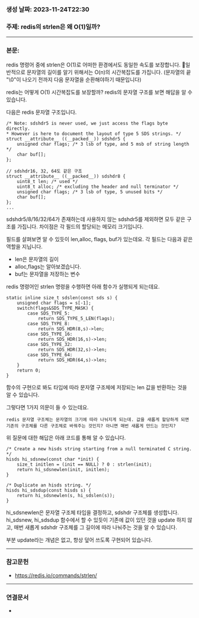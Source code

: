 ### 생성 날짜: 2023-11-24T22:30
### 주제: redis의 strlen은 왜 O(1)일까?
---
### 본문:

redis 명령어 중에 strlen은 O(1)로 어떠한 환경에서도 동일한 속도를 보장합니다.
일반적으로 문자열의 길이를 알기 위해서는 O(n)의 시간복잡도를 가집니다.
(문자열의 끝 "\0"이 나오기 전까지 다음 문자열을 순환해야하기 때문입니다)

redis는 어떻게 O(1) 시간복잡도를 보장할까?
redis의 문자열 구조를 보면 해답을 알 수 있습니다.

다음은 redis 문자열 구조입니다.
```
/* Note: sdshdr5 is never used, we just access the flags byte directly.  
* However is here to document the layout of type 5 SDS strings. */  
struct __attribute__ ((__packed__)) sdshdr5 {  
	unsigned char flags; /* 3 lsb of type, and 5 msb of string length */  
	char buf[];  
};  

// sdshdr16, 32, 64도 같은 구조
struct __attribute__ ((__packed__)) sdshdr8 {  
	uint8_t len; /* used */  
	uint8_t alloc; /* excluding the header and null terminator */  
	unsigned char flags; /* 3 lsb of type, 5 unused bits */  
	char buf[];  
};  
...
```

sdshdr5/8/16/32/64가 존재하는데 사용하지 않는 sdshdr5를 제외하면 모두 같은 구조를 가집니다. 차이점은 각 필드의 할당되는 메모리 크기입니다.

필드를 살펴보면 알 수 있듯이 len,alloc, flags, buf가 있는데요. 각 필드는 다음과 같은 역할을 지닙니다.
- len은 문자열의 길이
- alloc,flags는 알아보겠습니다.
- buf는 문자열을 저장하는 변수

redis 명령어인 strlen 명령을 수행하면 아래 함수가 실행되게 되는데요.

```
static inline size_t sdslen(const sds s) {  
	unsigned char flags = s[-1];  
	switch(flags&SDS_TYPE_MASK) {  
		case SDS_TYPE_5:  
			return SDS_TYPE_5_LEN(flags);  
		case SDS_TYPE_8:  
			return SDS_HDR(8,s)->len;  
		case SDS_TYPE_16:  
			return SDS_HDR(16,s)->len;  
		case SDS_TYPE_32:  
			return SDS_HDR(32,s)->len;  
		case SDS_TYPE_64:  
			return SDS_HDR(64,s)->len;  
	}  
	return 0;  
}
```

함수의 구현으로 봐도 타입에 따라 문자열 구조체에 저장되는 len 값을 반환하는 것을 알 수 있습니다.

그렇다면 1가지 의문이 들 수 있는데요.
```
redis 문자열 구조체는 문자열의 크기에 따라 나눠지게 되는데. 값을 새롭게 할당하게 되면 기존의 구조체를 다른 구조체로 바꿔주는 것인지? 아니면 매번 새롭게 만드는 것인지?
```

위 질문에 대한 해답은 아래 코드를 통해 알 수 있습니다.

```
/* Create a new hisds string starting from a null terminated C string. */  
hisds hi_sdsnew(const char *init) {  
	size_t initlen = (init == NULL) ? 0 : strlen(init);  
	return hi_sdsnewlen(init, initlen);  
}  
  
/* Duplicate an hisds string. */  
hisds hi_sdsdup(const hisds s) {  
	return hi_sdsnewlen(s, hi_sdslen(s));  
}
```

hi_sdsnewlen은 문자열 구조체 타입을 결정하고, sdshdr 구조체를 생성합니다.
hi_sdsnew, hi_sdsdup 함수에서 할 수 있듯이 기존에 값이 있던 것을 update 하지 않고, 매번 새롭게 sdshdr 구조체를 그 길이에 따라 나눠주는 것을 알 수 있습니다.

부분 update라는 개념은 없고, 항상 덮어 쓰도록 구현되어 있습니다.

---
### 참고문헌
- https://redis.io/commands/strlen/
---
### 연결문서
- 

